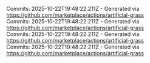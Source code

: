 Commits: 2025-10-22T19:48:22.211Z - Generated via https://github.com/marketplace/actions/artificial-grass
<br>
Commits: 2025-10-22T19:48:22.211Z - Generated via https://github.com/marketplace/actions/artificial-grass
<br>
Commits: 2025-10-22T19:48:22.211Z - Generated via https://github.com/marketplace/actions/artificial-grass
<br>
Commits: 2025-10-22T19:48:22.211Z - Generated via https://github.com/marketplace/actions/artificial-grass
<br>
